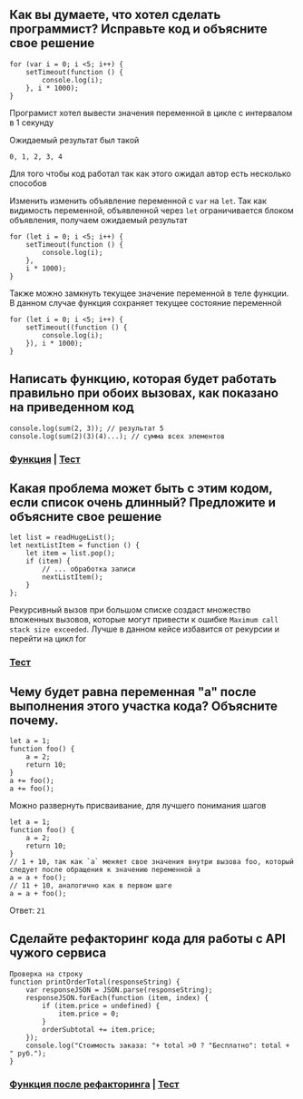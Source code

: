 ## Как вы думаете, что хотел сделать программист? Исправьте код и объясните свое решение

```
for (var i = 0; i <5; i++) {
    setTimeout(function () {
        console.log(i);
    }, i * 1000);
}
```

Програмист хотел вывести значения переменной в цикле с интервалом в 1 секунду

Ожидаемый результат был такой
```
0, 1, 2, 3, 4
```
Для того чтобы код работал так как этого ожидал автор есть несколько способов

Изменить изменить объявление переменной с `var` на `let`.
Так как видимость переменной, объявленной через `let` ограничивается блоком объявления, получаем ожидаемый результат
```
for (let i = 0; i <5; i++) {
    setTimeout(function () {
        console.log(i);
    },
    i * 1000);
}
```
Также можно замкнуть текущее значение переменной в теле функции. В данном случае функция сохраняет текущее состояние переменной
```
for (let i = 0; i <5; i++) {
    setTimeout((function () {
        console.log(i);
    }), i * 1000);
}
```


## Написать функцию, которая будет работать правильно при обоих вызовах, как показано на приведенном код

```
console.log(sum(2, 3)); // результат 5
console.log(sum(2)(3)(4)...); // сумма всех элементов
```

### [Функция](./src/sum/sum.js) | [Тест](./src/sum/sum.test.js)

## Какая проблема может быть с этим кодом, если список очень длинный? Предложите и объясните свое решение

```
let list = readHugeList();
let nextListItem = function () {
    let item = list.pop();
    if (item) {
        // ... обработка записи
        nextListItem();
    }
};
```

Рекурсивный вызов при большом списке создаст множество вложенных вызовов, которые могут привести к ошибке `Maximum call stack size exceeded`. Лучше в данном кейсе избавится от рекурсии и перейти на цикл for

### [Тест](./src/huge/huge.test.js)

## Чему будет равна переменная "a" после выполнения этого участка кода?  Объясните почему.

```
let a = 1;
function foo() {
    a = 2;
    return 10;
}
a += foo();
a += foo();
```
Можно развернуть присваивание, для лучшего понимания шагов
```
let a = 1;
function foo() {
    a = 2;
    return 10;
}
// 1 + 10, так как `a` меняет свое значения внутри вызова foo, который следует после обращения к значению переменной a
a = a + foo();
// 11 + 10, аналогично как в первом шаге
a = a + foo();
```
Ответ: `21`

## Сделайте рефакторинг кода для работы с API чужого сервиса
```
Проверка на строку
function printOrderTotal(responseString) {
    var responseJSON = JSON.parse(responseString);
    responseJSON.forEach(function (item, index) {
        if (item.price = undefined) {
            item.price = 0;
        }
        orderSubtotal += item.price;
    });
    console.log("Стоимость заказа: "+ total >0 ? "Бесплатно": total + " руб.");
}
```
### [Функция после рефакторинга](./src/order-total/order-total.js) | [Тест](./src/order-total/order-total.test.js)